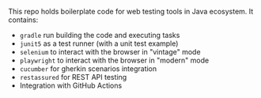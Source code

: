 This repo holds boilerplate code for web testing tools in Java ecosystem. It contains:

* `gradle` run building the code and executing tasks
* `junit5` as a test runner (with a unit test example)
* `selenium` to interact with the browser in "vintage" mode
* `playwright` to interact with the browser in "modern" mode
* `cucumber` for gherkin scenarios integration
* `restassured` for REST API testing
* Integration with GitHub Actions
